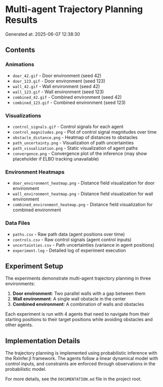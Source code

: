 # Multi-agent Trajectory Planning Results

Generated at: 2025-06-07 12:38:30

## Contents

### Animations
- `door_42.gif` - Door environment (seed 42)
- `door_123.gif` - Door environment (seed 123)
- `wall_42.gif` - Wall environment (seed 42)
- `wall_123.gif` - Wall environment (seed 123)
- `combined_42.gif` - Combined environment (seed 42)
- `combined_123.gif` - Combined environment (seed 123)

### Visualizations
- `control_signals.gif` - Control signals for each agent
- `control_magnitudes.png` - Plot of control signal magnitudes over time
- `obstacle_distance.png` - Heatmap of distances to obstacles
- `path_uncertainty.png` - Visualization of path uncertainties
- `path_visualization.png` - Static visualization of agent paths
- `convergence.png` - Convergence plot of the inference (may show placeholder if ELBO tracking unavailable)

### Environment Heatmaps
- `door_environment_heatmap.png` - Distance field visualization for door environment
- `wall_environment_heatmap.png` - Distance field visualization for wall environment
- `combined_environment_heatmap.png` - Distance field visualization for combined environment

### Data Files
- `paths.csv` - Raw path data (agent positions over time)
- `controls.csv` - Raw control signals (agent control inputs)
- `uncertainties.csv` - Path uncertainties (variance in agent positions)
- `experiment.log` - Detailed log of experiment execution

## Experiment Setup

The experiments demonstrate multi-agent trajectory planning in three environments:
1. **Door environment**: Two parallel walls with a gap between them
2. **Wall environment**: A single wall obstacle in the center
3. **Combined environment**: A combination of walls and obstacles

Each experiment is run with 4 agents that need to navigate from their starting positions
to their target positions while avoiding obstacles and other agents.

## Implementation Details

The trajectory planning is implemented using probabilistic inference with the RxInfer.jl framework.
The agents follow a linear dynamical model with control inputs, and constraints are enforced
through observations in the probabilistic model.

For more details, see the `DOCUMENTATION.md` file in the project root.
